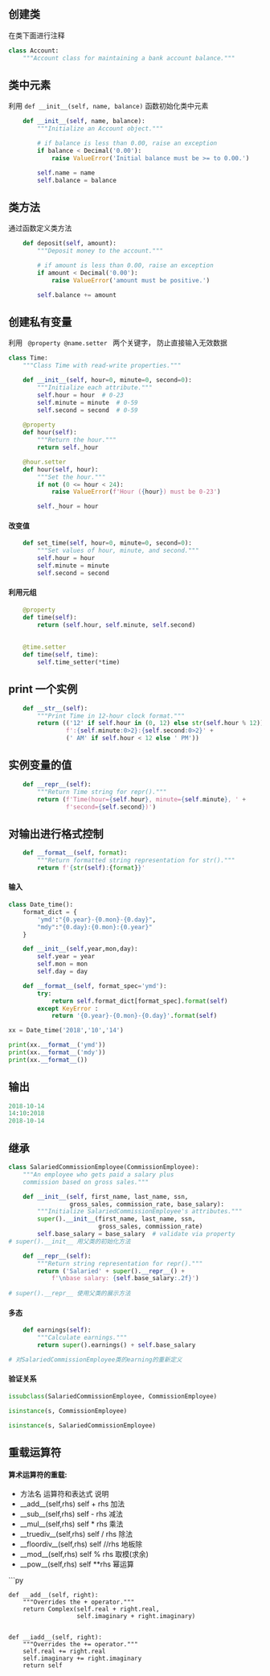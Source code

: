 ## 创建类

在类下面进行注释
```py
class Account:
    """Account class for maintaining a bank account balance."""

```

## 类中元素
利用 <code>def \_\_init\_\_(self, name, balance)</code> 函数初始化类中元素
```py
    def __init__(self, name, balance):
        """Initialize an Account object."""

        # if balance is less than 0.00, raise an exception
        if balance < Decimal('0.00'):
            raise ValueError('Initial balance must be >= to 0.00.')

        self.name = name
        self.balance = balance
```

## 类方法
通过函数定义类方法
```py
    def deposit(self, amount):
        """Deposit money to the account."""

        # if amount is less than 0.00, raise an exception
        if amount < Decimal('0.00'):
            raise ValueError('amount must be positive.')

        self.balance += amount

```


## 创建私有变量
利用
<code>
 @property @name.setter
</code>
两个关键字， 防止直接输入无效数据
```py
class Time:
    """Class Time with read-write properties."""

    def __init__(self, hour=0, minute=0, second=0):
        """Initialize each attribute."""
        self.hour = hour  # 0-23
        self.minute = minute  # 0-59
        self.second = second  # 0-59
        
    @property
    def hour(self):
        """Return the hour."""
        return self._hour

    @hour.setter
    def hour(self, hour):
        """Set the hour."""
        if not (0 <= hour < 24):
            raise ValueError(f'Hour ({hour}) must be 0-23')

        self._hour = hour
```
#### 改变值
```py
    def set_time(self, hour=0, minute=0, second=0):
        """Set values of hour, minute, and second."""
        self.hour = hour
        self.minute = minute
        self.second = second
```
#### 利用元组
```py
    @property
    def time(self):
        return (self.hour, self.minute, self.second)
    
    
    @time.setter
    def time(self, time):
        self.time_setter(*time)
```
## print 一个实例

```py
    def __str__(self):
        """Print Time in 12-hour clock format."""
        return (('12' if self.hour in (0, 12) else str(self.hour % 12)) + 
                f':{self.minute:0>2}:{self.second:0>2}' + 
                (' AM' if self.hour < 12 else ' PM'))

```

## 实例变量的值

```py
    def __repr__(self):
        """Return Time string for repr()."""
        return (f'Time(hour={self.hour}, minute={self.minute}, ' + 
                f'second={self.second})')
```
## 对输出进行格式控制
```py
    def __format__(self, format):
        """Return formatted string representation for str()."""
        return f'{str(self):{format}}'       
```
#### 输入
```py
class Date_time():
    format_dict = {
        'ymd':"{0.year}-{0.mon}-{0.day}",
        "mdy":"{0.day}:{0.mon}:{0.year}"
    }

    def __init__(self,year,mon,day):
        self.year = year
        self.mon = mon
        self.day = day

    def __format__(self, format_spec='ymd'):
        try:
            return self.format_dict[format_spec].format(self)
        except KeyError :
            return '{0.year}-{0.mon}-{0.day}'.format(self)

xx = Date_time('2018','10','14')

print(xx.__format__('ymd'))
print(xx.__format__('mdy'))
print(xx.__format__())
```
## 输出
```py
2018-10-14
14:10:2018
2018-10-14
```

## 继承
```py
class SalariedCommissionEmployee(CommissionEmployee):
    """An employee who gets paid a salary plus 
    commission based on gross sales."""

    def __init__(self, first_name, last_name, ssn, 
                 gross_sales, commission_rate, base_salary):
        """Initialize SalariedCommissionEmployee's attributes."""
        super().__init__(first_name, last_name, ssn, 
                         gross_sales, commission_rate)
        self.base_salary = base_salary  # validate via property
# super().__init__ 用父类的初始化方法

    def __repr__(self):
        """Return string representation for repr()."""
        return ('Salaried' + super().__repr__() +      
            f'\nbase salary: {self.base_salary:.2f}')
            
# super().__repr__ 使用父类的展示方法
```

#### 多态
```py
    def earnings(self):
        """Calculate earnings."""   
        return super().earnings() + self.base_salary

# 对SalariedCommissionEmployee类的earning的重新定义
```

#### 验证关系
```py
issubclass(SalariedCommissionEmployee, CommissionEmployee)

isinstance(s, CommissionEmployee)

isinstance(s, SalariedCommissionEmployee)
```

## 重载运算符

 <h4> 算术运算符的重载:  </h4>
 
 <ul>
   <li>         方法名                  运算符和表达式      说明  </li>
     <li>        __add__(self,rhs)          self + rhs        加法    </li>
    <li>         __sub__(self,rhs)          self - rhs         减法</li>
     <li>        __mul__(self,rhs)          self * rhs         乘法</li>
      <li>       __truediv__(self,rhs)     self / rhs          除法</li>
      <li>       __floordiv__(self,rhs)    self //rhs          地板除</li>
      <li>       __mod__(self,rhs)         self % rhs       取模(求余)</li>
       <li>      __pow__(self,rhs)         self **rhs         幂运算</li>
            
</ul>
```py


    def __add__(self, right):
        """Overrides the + operator."""
        return Complex(self.real + right.real, 
                       self.imaginary + right.imaginary)
                       
                       
    def __iadd__(self, right):
        """Overrides the += operator."""
        self.real += right.real
        self.imaginary += right.imaginary
        return self
```





